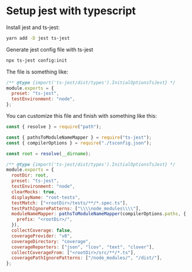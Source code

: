 # Setup jest with typescript

Install jest and ts-jest:

```bash
yarn add -D jest ts-jest
```

Generate jest config file with ts-jest

```bash
npx ts-jest config:init
```

The file is something like:

```js
/** @type {import('ts-jest/dist/types').InitialOptionsTsJest} */
module.exports = {
  preset: "ts-jest",
  testEnvironment: "node",
};
```

You can customize this file and finish with something like this:

```js
const { resolve } = require("path");

const { pathsToModuleNameMapper } = require("ts-jest");
const { compilerOptions } = require("./tsconfig.json");

const root = resolve(__dirname);

/** @type {import('ts-jest/dist/types').InitialOptionsTsJest} */
module.exports = {
  rootDir: root,
  preset: "ts-jest",
  testEnvironment: "node",
  clearMocks: true,
  displayName: "root-tests",
  testMatch: ["<rootDir>/tests/**/*.spec.ts"],
  testPathIgnorePatterns: ["\\\\node_modules\\\\"],
  moduleNameMapper: pathsToModuleNameMapper(compilerOptions.paths, {
    prefix: "<rootDir>/",
  }),
  collectCoverage: false,
  coverageProvider: "v8",
  coverageDirectory: "coverage",
  coverageReporters: ["json", "lcov", "text", "clover"],
  collectCoverageFrom: ["<rootDir>/src/**/*.ts"],
  coveragePathIgnorePatterns: ["/node_modules/", "/dist/"],
};
```
